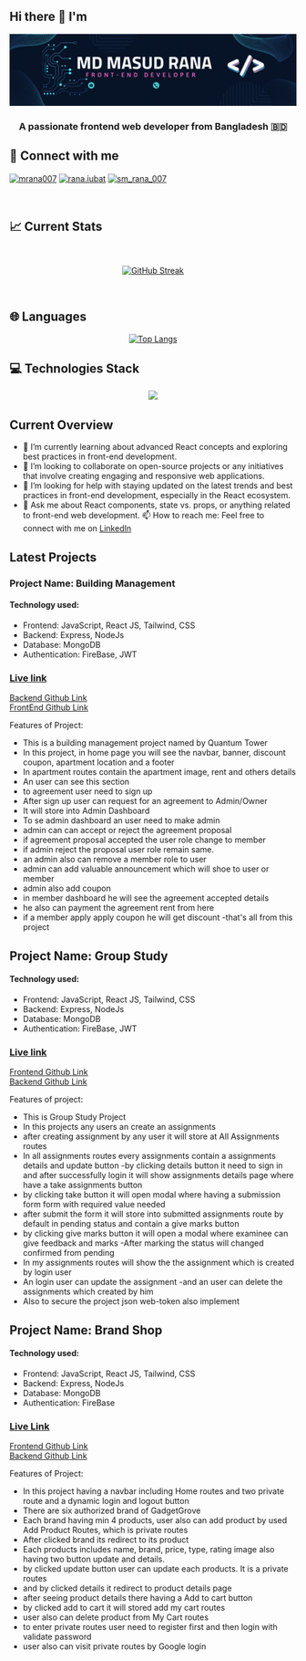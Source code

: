 ## Hi there 👋 I'm
![Github banner image](https://raw.githubusercontent.com/mrana007/mrana007/main/assets/git%20banner.gif "Github banner image")
 
 <h3 align="center">A passionate frontend web developer from Bangladesh 🇧🇩</h3>

 
## 📱 Connect with me
<p align="left">
<a href="https://www.linkedin.com/in/mrana0709" target="blank"><img align="center" src="https://raw.githubusercontent.com/rahuldkjain/github-profile-readme-generator/master/src/images/icons/Social/linked-in-alt.svg" alt="mrana007" height="30" width="40" /></a>
<a href="https://www.facebook.com/rana.iubat" target="blank"><img align="center" src="https://raw.githubusercontent.com/rahuldkjain/github-profile-readme-generator/master/src/images/icons/Social/facebook.svg" alt="rana.iubat" height="30" width="40" /></a>
<a href="https://www.instagram.com/sm_rana007" target="blank"><img align="center" src="https://raw.githubusercontent.com/rahuldkjain/github-profile-readme-generator/master/src/images/icons/Social/instagram.svg" alt="sm_rana_007" height="30" width="40" /></a>
</p>
</br>



## 📈 Current Stats
</br>
<p align="center">
<a href="https://git.io/streak-stats"><img src="https://github-readme-streak-stats.herokuapp.com?user=mrana007&theme=bear&date_format=M%20j%5B%2C%20Y%5D" alt="GitHub Streak" /></a>
</p>
</br>

## 🌐 Languages

<div align="center">

[![Top Langs](https://github-readme-stats.vercel.app/api/top-langs/?username=mrana007)](https://github.com/anuraghazra/github-readme-stats)
</div>


## 💻 Technologies Stack
<p align="center">
  <a href="https://skillicons.dev">
    <img src="https://skillicons.dev/icons?i=html,css,js,express,github,tailwind,react,vercel,mongodb,firebase" />
  </a>
</p>

## Current Overview

- 🌱  I’m currently learning about advanced React concepts and exploring best practices in front-end development.
- 👯 I’m looking to collaborate on open-source projects or any initiatives that involve creating engaging and responsive web applications.
- 🤔 I’m looking for help with staying updated on the latest trends and best practices in front-end development, especially in the React ecosystem.
- 💬 Ask me about React components, state vs. props, or anything related to front-end web development.
📫 How to reach me: Feel free to connect with me on [LinkedIn](https://www.linkedin.com/in/mrana007)

## Latest Projects
### Project Name: Building Management </br>
#### Technology used:
- Frontend: JavaScript, React JS, Tailwind, CSS
- Backend: Express, NodeJs
- Database: MongoDB
- Authentication: FireBase, JWT

### [Live link](https://a12-final-effort.web.app) </br>
[Backend Github Link](https://github.com/mrana007/Building-Mangament_Server) </br>
[FrontEnd Github Link](https://github.com/mrana007/Building_Management_Client)
</br>

Features of Project: </br>
- This is a building management project named by Quantum Tower
- In this project, in home page you will see the navbar, banner, discount coupon, apartment location and a footer
- In apartment routes contain the apartment image, rent and others details
- An user can see this section
- to agreement user need to sign up
- After sign up user can request for an agreement to Admin/Owner
- It will store into Admin  Dashboard
- To se admin  dashboard an user need to make admin
- admin can can accept or reject the agreement proposal
- if agreement proposal accepted the user role change to member
- if admin reject the proposal user role remain same.
- an admin also can remove a member role to user
- admin can add valuable announcement which will shoe to user or member
- admin also add coupon
- in member dashboard he will see the agreement accepted details
- he also can payment the agreement rent from here
- if a member apply apply coupon he will get discount
-that's all from this project 

## Project Name: Group Study
#### Technology used:
- Frontend: JavaScript, React JS, Tailwind, CSS
- Backend: Express, NodeJs
- Database: MongoDB
- Authentication: FireBase, JWT
### [Live link](https://a11-group-study.web.app) </br>
[Frontend Github Link](https://github.com/mrana007/Group-Study_Client) </br>
[Backend Github Link](https://github.com/mrana007/Group-Study_Server)
</br>

Features of project:
- This is Group Study Project
- In this projects any users an create an assignments
- after creating assignment by any user it will store at All Assignments routes
- In all assignments routes every assignments contain a  assignments details and update button
-by clicking details button it need to sign in and after successfully login it will show assignments details page where have a take assignments button
- by clicking take button it will open modal where having a submission form form with required value needed
- after submit the form it will store into submitted assignments route by default in pending status and contain a give marks button
- by clicking give marks button it will open a modal where examinee can give feedback and marks
-After marking the status will changed confirmed from pending
- In my assignments routes will show the the assignment which is created by login user
- An login user can update the assignment
-and an user can delete the assignments which created by him
- Also to secure the project json web-token also implement 

## Project Name: Brand Shop

#### Technology used:
- Frontend: JavaScript, React JS, Tailwind, CSS
- Backend: Express, NodeJs
- Database: MongoDB
- Authentication: FireBase

### [Live Link](https://a10-brand-shop-client.web.app)
[Frontend Github Link](https://github.com/mrana007/Brand-Shop-Client) </br>
[Backend Github Link](https://github.com/mrana007/Brand-Shop-Server)
</br>

Features of Project:
- In this project having a navbar including Home routes and two private route and a dynamic login and logout button
- There are six authorized brand of GadgetGrove
- Each brand having min 4 products, user also can add product by used Add Product Routes, which is private routes
- After clicked brand its redirect to its product
- Each products includes name, brand, price, type, rating image also having two button update and details.
- by clicked update button user can update each products. It is a private routes
- and by clicked details it redirect to product details page
- after seeing product details there having a Add to cart button
- by clicked add to cart it will stored add my cart routes
- user also can delete product from My Cart routes
- to enter private routes user need to register first and then login with validate password
- user also can visit private routes by Google login
